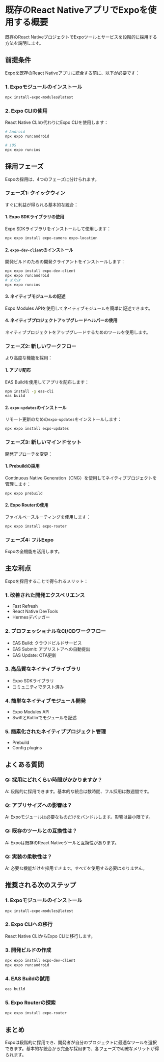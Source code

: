 # 既存のReact NativeアプリでExpoを使用する概要

既存のReact NativeプロジェクトでExpoツールとサービスを段階的に採用する方法を説明します。

## 前提条件

Expoを既存のReact Nativeアプリに統合する前に、以下が必要です：

### 1. Expoモジュールのインストール

```bash
npx install-expo-modules@latest
```

### 2. Expo CLIの使用

React Native CLIの代わりにExpo CLIを使用します：

```bash
# Android
npx expo run:android

# iOS
npx expo run:ios
```

## 採用フェーズ

Expoの採用は、4つのフェーズに分けられます。

### フェーズ1: クイックウィン

すぐに利益が得られる基本的な統合：

#### 1. Expo SDKライブラリの使用

Expo SDKライブラリをインストールして使用します：

```bash
npx expo install expo-camera expo-location
```

#### 2. `expo-dev-client`のインストール

開発ビルドのための開発クライアントをインストールします：

```bash
npx expo install expo-dev-client
npx expo run:android
# または
npx expo run:ios
```

#### 3. ネイティブモジュールの記述

Expo Modules APIを使用してネイティブモジュールを簡単に記述できます。

#### 4. ネイティブプロジェクトアップグレードヘルパーの使用

ネイティブプロジェクトをアップグレードするためのツールを使用します。

### フェーズ2: 新しいワークフロー

より高度な機能を採用：

#### 1. アプリ配布

EAS Buildを使用してアプリを配布します：

```bash
npm install -g eas-cli
eas build
```

#### 2. `expo-updates`のインストール

リモート更新のための`expo-updates`をインストールします：

```bash
npx expo install expo-updates
```

### フェーズ3: 新しいマインドセット

開発アプローチを変更：

#### 1. Prebuildの採用

Continuous Native Generation（CNG）を使用してネイティブプロジェクトを管理します：

```bash
npx expo prebuild
```

#### 2. Expo Routerの使用

ファイルベースルーティングを使用します：

```bash
npx expo install expo-router
```

### フェーズ4: フルExpo

Expoの全機能を活用します。

## 主な利点

Expoを採用することで得られるメリット：

### 1. 改善された開発エクスペリエンス

- Fast Refresh
- React Native DevTools
- Hermesデバッガー

### 2. プロフェッショナルなCI/CDワークフロー

- EAS Build: クラウドビルドサービス
- EAS Submit: アプリストアへの自動提出
- EAS Update: OTA更新

### 3. 高品質なネイティブライブラリ

- Expo SDKライブラリ
- コミュニティでテスト済み

### 4. 簡単なネイティブモジュール開発

- Expo Modules API
- SwiftとKotlinでモジュールを記述

### 5. 簡素化されたネイティブプロジェクト管理

- Prebuild
- Config plugins

## よくある質問

### Q: 採用にどれくらい時間がかかりますか？

A: 段階的に採用できます。基本的な統合は数時間、フル採用は数週間です。

### Q: アプリサイズへの影響は？

A: Expoモジュールは必要なものだけをバンドルします。影響は最小限です。

### Q: 既存のツールとの互換性は？

A: Expoは既存のReact Nativeツールと互換性があります。

### Q: 実装の柔軟性は？

A: 必要な機能だけを採用できます。すべてを使用する必要はありません。

## 推奨される次のステップ

### 1. Expoモジュールのインストール

```bash
npx install-expo-modules@latest
```

### 2. Expo CLIへの移行

React Native CLIからExpo CLIに移行します。

### 3. 開発ビルドの作成

```bash
npx expo install expo-dev-client
npx expo run:android
```

### 4. EAS Buildの試用

```bash
eas build
```

### 5. Expo Routerの探索

```bash
npx expo install expo-router
```

## まとめ

Expoは段階的に採用でき、開発者が自分のプロジェクトに最適なツールを選択できます。基本的な統合から完全な採用まで、各フェーズで明確なメリットが得られます。
